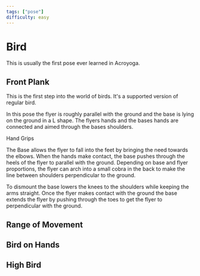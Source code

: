 ```yaml
---
tags: ["pose"]
difficulty: easy
---
```


# Bird

This is usually the first pose ever learned in Acroyoga.

## Front Plank

This is the first step into the world of birds. It's a supported version of regular bird.

In this pose the flyer is roughly parallel with the ground and the base is lying on the ground in a L shape. The flyers hands and the bases hands are connected and aimed through the bases shoulders.

Hand Grips

The Base allows the flyer to fall into the feet by bringing the need towards the elbows. When the hands make contact, the base pushes through the heels of the flyer to parallel with the ground. Depending on base and flyer proportions, the flyer can arch into a small cobra in the back to make the line between shoulders perpendicular to the ground.

To dismount the base lowers the knees to the shoulders while keeping the arms straight. Once the flyer makes contact with the ground the base extends the flyer by pushing through the toes to get the flyer to perpendicular with the ground.

## Range of Movement

## Bird on Hands

## High Bird
